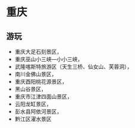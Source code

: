 # 重庆

## 游玩

- 重庆大足石刻景区，  
- 重庆巫山小三峡—小小三峡，  
- 武隆喀斯特旅游区（天生三桥、仙女山、芙蓉洞），  
- 南川金佛山景区，  
- 重庆酉阳桃花源景区，  
- 黑山谷景区，  
- 重庆市江津四面山景区，  
- 云阳龙缸景区，  
- 彭水县阿依河景区，  
- 黔江区濯水景区  
